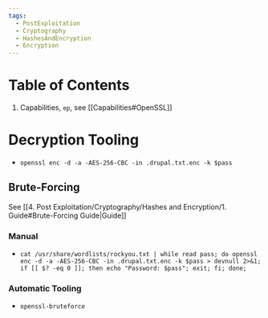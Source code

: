```yaml
---
tags:
  - PostExploitation
  - Cryptography
  - HashesAndEncryption
  - Encryption
---
```


# Table of Contents

1. Capabilities, `ep`, see [[Capabilities#OpenSSL]]
# Decryption Tooling

* `openssl enc -d -a -AES-256-CBC -in .drupal.txt.enc -k $pass`

## Brute-Forcing

See [[4. Post Exploitation/Cryptography/Hashes and Encryption/1. Guide#Brute-Forcing Guide|Guide]]

### Manual

* `cat /usr/share/wordlists/rockyou.txt | while read pass; do openssl enc -d -a -AES-256-CBC -in .drupal.txt.enc -k $pass > devnull 2>&1; if [[ $? -eq 0 ]]; then echo "Password: $pass"; exit; fi; done;`

### Automatic Tooling

* `openssl-bruteforce`